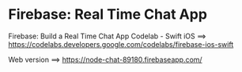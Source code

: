 # Firebase: Real Time Chat App

Firebase: Build a Real Time Chat App Codelab - Swift iOS
==> https://codelabs.developers.google.com/codelabs/firebase-ios-swift

Web version
==> https://node-chat-89180.firebaseapp.com/